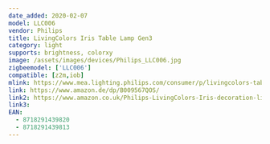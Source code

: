 ```yaml
---
date_added: 2020-02-07
model: LLC006
vendor: Philips
title: LivingColors Iris Table Lamp Gen3
category: light
supports: brightness, colorxy
image: /assets/images/devices/Philips_LLC006.jpg
zigbeemodel: ['LLC006']
compatible: [z2m,iob]
mlink: https://www.mea.lighting.philips.com/consumer/p/livingcolors-table-lamp/7099930PH
link: https://www.amazon.de/dp/B009567QOS/
link2: https://www.amazon.co.uk/Philips-LivingColors-Iris-decoration-light-Transparent/dp/B009567QOI/
link3: 
EAN: 
  - 8718291439820
  - 8718291439813
---
```


